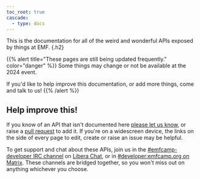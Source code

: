 ```yaml
---
toc_root: true
cascade:
  - type: docs
---
```


This is the documentation for all of the weird and wonderful APIs exposed by things at EMF.
{.h2}

{{% alert title="These pages are still being updated frequently." color="danger" %}}
Some things may change or not be available at the 2024 event.

If you'd like to help improve this documentation, or add more things, come and talk to us!
{{% /alert %}}

## Help improve this!

If you know of an API that isn't documented here [please let us know](https://github.com/emfcamp/developer.emfcamp.org/issues),
or raise a [pull request](https://github.com/emfcamp/developer.emfcamp.org/pulls)
to add it.  If you're on a widescreen device, the links on the side of every
page to edit, create or raise an issue may be helpful.

To get support and chat about these APIs, join us in the [#emfcamp-developer IRC
channel](https://web.libera.chat/?channel=#emfcamp-developer) on [Libera Chat](https://libera.chat/),
or in [#developer:emfcamp.org on Matrix](https://matrix.to/#/#developer:emfcamp.org).
These channels are bridged together, so you won't miss out on anything
whichever you choose.
